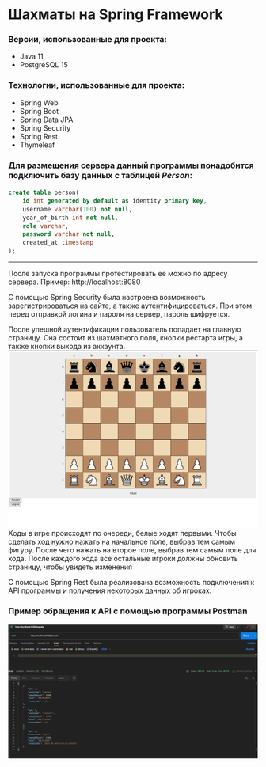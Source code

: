 # Шахматы на Spring Framework

### Версии, использованные для проекта:
- Java 11
- PostgreSQL 15

### Технологии, использованные для проекта:
- Spring Web
- Spring Boot
- Spring Data JPA
- Spring Security
- Spring Rest
- Thymeleaf

### Для размещения сервера данный программы понадобится подключить базу данных с таблицей *Person*:

``` sql
create table person(
    id int generated by default as identity primary key,
    username varchar(100) not null,
    year_of_birth int not null,
    role varchar,
    password varchar not null,
    created_at timestamp
);
```
___

После запуска программы протестировать ее можно по адресу сервера.
Пример: http://localhost:8080

С помощью Spring Security была настроена возможность зарегистрироваться на сайте, а также аутентифицироваться. При этом перед отправкой логина и пароля на сервер, пароль шифруется.

После упешной аутентификации пользователь попадает на главную страницу. Она состоит из шахматного поля, кнопки рестарта игры, а также кнопки выхода из аккаунта.
![main page](https://github.com/Igor-chest/Chess/raw/master/src/main/resources/templates/Screenshot_46.png)
Ходы в игре происходят по очереди, белые ходят первыми. Чтобы сделать ход нужно нажать на начальное поле, выбрав тем самым фигуру. После чего нажать на второе поле, выбрав тем самым поле для хода. После каждого хода все остальные игроки должны обновить страницу, чтобы увидеть изменения

С помощью Spring Rest была реализована возможность подключения к API программы и получения некоторых данных об игроках.

### Пример обращения к API с помощью программы Postman

![Postman](https://github.com/Igor-chest/Chess/raw/master/src/main/resources/templates/Screenshot_47.png)
